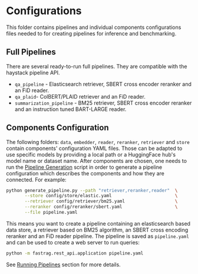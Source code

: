 # Configurations

This folder contains pipelines and individual components configurations files needed to for creating pipelines for
inference and benchmarking.

## Full Pipelines

There are several ready-to-run full pipelines. They are compatible with the haystack pipeline API.

- `qa_pipeline` - Elasticsearch retriever, SBERT cross encoder reranker and an FiD reader.
- `qa_plaid`- ColBERT/PLAID retriever and an FiD reader.
- `summarization_pipeline` - BM25 retriever, SBERT cross encoder reranker and an instruction tuned BART-LARGE reader.

## Components Configuration

The following folders: `data`, `embedder`, `reader`, `reranker`, `retriever` and `store` contain
components' configuration YAML files. Those can be adapted to use specific models by providing a local path or a
HuggingFace hub's model name or dataset name. After components are chosen, one needs to run the [Pipeline
Generation](../scripts/generate_pipeline.py) script in order to generate a pipeline configuration which describes the
components and how they are connected. For example:

```sh
python generate_pipeline.py --path "retriever,reranker,reader"  \
       --store config/store/elastic.yaml                        \
       --retriever config/retriever/bm25.yaml                   \
       --reranker config/reranker/sbert.yaml                    \
       --file pipeline.yaml
```

This means you want to create a pipeline containing an elasticsearch based data store, a retriever based on BM25
algorithm, an SBERT cross encoding reranker and an FiD reader pipeline. The pipeline is saved as `pipeline.yaml` and can
be used to create a web server to run queries:

```sh
python -m fastrag.rest_api.application pipeline.yaml
```

See [Running Pipelines](../README.md#running-pipelines) section for more details.
